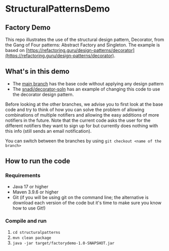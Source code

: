 # StructuralPatternsDemo

## Factory Demo

This repo illustrates the use of the structural design pattern, Decorator, from the Gang of Four patterns: Abstract Factory and Singleton. 
The example is based on [https://refactoring.guru/design-patterns/decorator](https://refactoring.guru/design-patterns/decorator).

## What's in this demo

- The [main branch](https://github.com/snadi/StructuralPatternsDemo) has the base code without applying any design pattern
- The [snadi/decorator-soln](https://github.com/snadi/StructuralPatternsDemo/tree/snadi/decorator-soln) has an example of changing this code to use the decorator design pattern.


Before looking at the other branches, we advise you to first look at the base code and try to think of how you can solve the problem of allowing combinations of multiple notifiers and allowing the easy additions of more notifiers in the future. Note that the current code asks the user for the different notifiers they want to sign up for but currently does nothing with this info (still sends an email notification).

You can switch between the branches by using `git checkout <name of the branch>`

## How to run the code

### Requirements

- Java 17 or higher
- Maven 3.9.6 or higher
- Git (if you will be using git on the command line; the alternative is download each version of the code but it's time to make sure you know how to use Git!)

### Compile and run

1. `cd structuralpatterns`
2. `mvn clean package`
3. `java -jar target/factorydemo-1.0-SNAPSHOT.jar`
